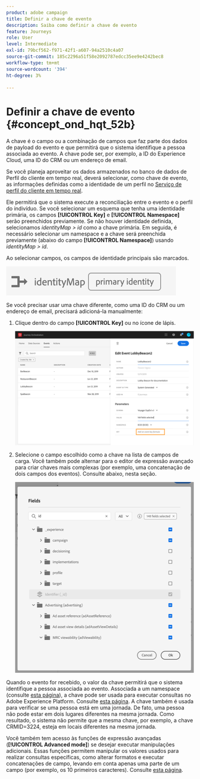 ```yaml
---
product: adobe campaign
title: Definir a chave de evento
description: Saiba como definir a chave de evento
feature: Journeys
role: User
level: Intermediate
exl-id: 79bcf562-f971-42f1-a607-94a2510c4a07
source-git-commit: 185c2296a51f58e2092787edcc35ee9e4242bec8
workflow-type: tm+mt
source-wordcount: '394'
ht-degree: 3%

---
```


# Definir a chave de evento {#concept_ond_hqt_52b}

A chave é o campo ou a combinação de campos que faz parte dos dados de payload do evento e que permitirá que o sistema identifique a pessoa associada ao evento. A chave pode ser, por exemplo, a ID do Experience Cloud, uma ID do CRM ou um endereço de email.

Se você planeja aproveitar os dados armazenados no banco de dados de Perfil do cliente em tempo real, deverá selecionar, como chave de evento, as informações definidas como a identidade de um perfil no [Serviço de perfil do cliente em tempo real](https://experienceleague.adobe.com/docs/experience-platform/profile/home.html?lang=pt-BR).

Ele permitirá que o sistema execute a reconciliação entre o evento e o perfil do indivíduo. Se você selecionar um esquema que tenha uma identidade primária, os campos **[!UICONTROL Key]** e **[!UICONTROL Namespace]** serão preenchidos previamente. Se não houver identidade definida, selecionamos _identityMap > id_ como a chave primária. Em seguida, é necessário selecionar um namespace e a chave será preenchida previamente (abaixo do campo **[!UICONTROL Namespace]**) usando _identityMap > id_.

Ao selecionar campos, os campos de identidade principais são marcados.

![](../assets/primary-identity.png)

Se você precisar usar uma chave diferente, como uma ID do CRM ou um endereço de email, precisará adicioná-la manualmente:

1. Clique dentro do campo **[!UICONTROL Key]** ou no ícone de lápis.

   ![](../assets/journey16.png)

1. Selecione o campo escolhido como a chave na lista de campos de carga. Você também pode alternar para o editor de expressão avançado para criar chaves mais complexas (por exemplo, uma concatenação de dois campos dos eventos). Consulte abaixo, nesta seção.

   ![](../assets/journey20.png)

Quando o evento for recebido, o valor da chave permitirá que o sistema identifique a pessoa associada ao evento. Associada a um namespace (consulte [esta página](../event/selecting-the-namespace.md)), a chave pode ser usada para executar consultas no Adobe Experience Platform. Consulte [esta página](../building-journeys/about-orchestration-activities.md).
A chave também é usada para verificar se uma pessoa está em uma jornada. De fato, uma pessoa não pode estar em dois lugares diferentes na mesma jornada. Como resultado, o sistema não permite que a mesma chave, por exemplo, a chave CRMID=3224, esteja em locais diferentes na mesma jornada.

Você também tem acesso às funções de expressão avançadas (**[!UICONTROL Advanced mode]**) se desejar executar manipulações adicionais. Essas funções permitem manipular os valores usados para realizar consultas específicas, como alterar formatos e executar concatenações de campo, levando em conta apenas uma parte de um campo (por exemplo, os 10 primeiros caracteres). Consulte [esta página](../expression/expressionadvanced.md).
